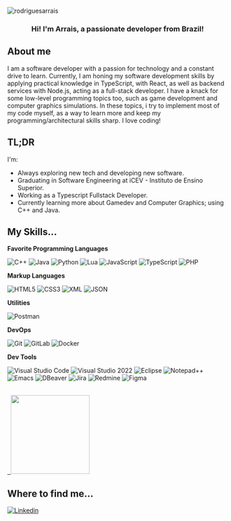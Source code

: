 <p align="left"> <img src="https://komarev.com/ghpvc/?username=rodriguesarrais&label=Profile%20views&color=0e75b6&style=flat" alt="rodriguesarrais" /> </p>

<h3 align="center">Hi! I'm Arrais, a passionate developer from Brazil!</h3>

<!--<img src="https://github.com/user-attachments/assets/ae4b737c-1f99-404d-be8a-3732062ebaba" alt="hello-world"> -->

## About me

I am a software developer with a passion for technology and a constant drive to learn. Currently, I am honing my software development skills by applying practical knowledge in TypeScript, with React, as well as backend services with Node.js, acting as a full-stack developer. I have a knack for some low-level programming topics too, such as game development and computer graphics simulations. In these topics, i try to implement most of my code myself, as a way to learn more and keep my programming/architectural skills sharp. I love coding!

## TL;DR
I'm:
-  Always exploring new tech and developing new software.
-  Graduating in Software Engineering at iCEV - Instituto de Ensino Superior.
-  Working as a Typescript Fullstack Developer.
-  Currently learning more about Gamedev and Computer Graphics; using C++ and Java.

## My Skills...

**Favorite Programming Languages**

![C++](https://img.shields.io/badge/-C++-333333?style=flat&logo=C%2B%2B&logoColor=00599C)
![Java](https://img.shields.io/badge/-Java-333333?style=flat&logo=Java&logoColor=007396)
![Python](https://img.shields.io/badge/-Python-333333?style=flat&logo=python&logoColor=FFD43B)
![Lua](https://img.shields.io/badge/-Lua-333333?style=flat&logo=lua&logoColor=000080)
![JavaScript](https://img.shields.io/badge/-JavaScript-333333?style=flat&logo=javascript)
![TypeScript](https://img.shields.io/badge/-TypeScript-333333?style=flat&logo=typescript)
![PHP](https://img.shields.io/badge/-PHP-333333?style=flat&logo=php&logoColor=BB7772)

**Markup Languages**

![HTML5](https://img.shields.io/badge/-HTML5-333333?style=flat&logo=HTML5)
![CSS3](https://img.shields.io/badge/-CSS-333333?style=flat&logo=CSS3&logoColor=1572B6)
![XML](https://img.shields.io/badge/-XML-333333?style=flat&logo=xml&logoColor=0069a9)
![JSON](https://img.shields.io/badge/-JSON-333333?style=flat&logo=json&logoColor=6C72BF)

**Utilities**

![Postman](https://img.shields.io/badge/-Postman-333333?style=flat&logo=postman)

**DevOps**

![Git](https://img.shields.io/badge/-Git-333333?style=flat&logo=git)
![GitLab](https://img.shields.io/badge/-GitLab-333333?style=flat&logo=gitlab)
![Docker](https://img.shields.io/badge/-Docker-333333?style=flat&logo=docker)

**Dev Tools**

![Visual Studio Code](https://img.shields.io/badge/-Visual%20Studio%20Code-333333?style=flat&logo=visual-studio-code&logoColor=007ACC)
![Visual Studio 2022](https://img.shields.io/badge/-Visual%20Studio%2022-333333?style=flat&logo=visualstudio&logoColor=5C2D91)
![Eclipse](https://img.shields.io/badge/-Eclipse-333333?style=flat&logo=eclipse-ide&logoColor=2C2255)
![Notepad++](https://img.shields.io/badge/-Notepad%2B%2B-333333?style=flat&logo=notepad-plus-plus&logoColor=0098DA)
![Emacs](https://img.shields.io/badge/-Emacs-333333?style=flat&logo=emacs&logoColor=215E7D)
![DBeaver](https://img.shields.io/badge/-DBeaver-333333?style=flat&logo=dbeaver&logoColor=336699)
![Jira](https://img.shields.io/badge/-Jira-333333?style=flat&logo=jira&logoColor=0052cc)
![Redmine](https://img.shields.io/badge/-Redmine-333333?style=flat&logo=Redmine&logoColor=d6338b)
![Figma](https://img.shields.io/badge/-Figma-333333?style=style=flat&logo=figma&logoColor=007ACC)

<br/>

<a href="https://github.com/rodriguesarrais" title="My Profile">
  <img height="180em" src="https://github-readme-stats.vercel.app/api?username=rodriguesarrais&theme=dracula&show_icons=true" />
</a>

## Where to find me...

[![Linkedin](https://img.shields.io/badge/-rodriguesarrais-blue?style=flat-square&logo=Linkedin&logoColor=white&link=https://www.linkedin.com/in/rodriguesarrais/)](https://www.linkedin.com/in/rodriguesarrais/)
